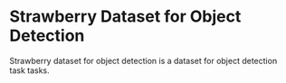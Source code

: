 # Strawberry Dataset for Object Detection

Strawberry dataset for object detection is a dataset for object detection task tasks.